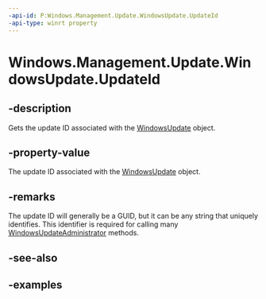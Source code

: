 ```yaml
---
-api-id: P:Windows.Management.Update.WindowsUpdate.UpdateId
-api-type: winrt property
---
```


# Windows.Management.Update.WindowsUpdate.UpdateId

<!--
public string UpdateId { get; }
-->


## -description

Gets the update ID associated with the [WindowsUpdate](./windowsupdate.md) object.

## -property-value

The update ID associated with the [WindowsUpdate](./windowsupdate.md) object.

## -remarks

The update ID will generally be a GUID, but it can be any string that uniquely identifies. This identifier is required for calling many [WindowsUpdateAdministrator](./windowsupdateadministrator.md) methods.

## -see-also

## -examples
